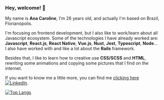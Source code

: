 ### Hey, welcome! 👋 

My name is **Ana Caroline**, I'm 26 years old, and actually I'm based on Brazil, Florianópolis.

I'm focusing on frontend development, but I also like to work/learn about all Javascript ecosystem. Some of the technologies I have already worked are: **Javascript**, **React.js**, **React Native**, **Vue.js**, **Nuxt**, **Jest**, **Typescript**, **Node**... I also have worked with and like a lot about the **Rails** framework.

Besides that, I like to learn how to creative use **CSS/SCSS** and **HTML**, rewriting some animations and copying some pictures that I find on the internet. 

If you want to know me a little more, you can find me [clicking here](https://www.linkedin.com/in/carolineignacior/) [![LinkedIn][1.2]][1].
<!-- ---
---

### Opa, bem vinda(o) 👋 

#### Meu nome é Ana Caroline, tenho 24 anos, e atualmente estou desenvolvendo minhas habilidades como frontend. 

Apesar de estar focando no front, gosto muito de trabalhar com Javascript e todo seu ecossistema. Algumas tecnologias com as quais já trabalhei envolvendo esse contexto foram: **Javascript**, **React.js**, **React Native**, **Vue.js**, **Jest**, entre outras.

Também trabalhei e gostei muito do **Ruby on Rails** pela flexibilidade e facilidade em usar o framework, tanto no frontend quanto no backend.

Além disso, gosto muito de aprender como criar animações e designs atrativos e úteis com **CSS/SCSS** e **HTML**.

Atualmente estou trabalhando como desenvolvedora frontend na squad de recorrências de pedidos na [Petlove](https://petlove.com.br/).

Se quiser me conhecer um pouco mais, você pode me encontrar [clicando aqui](https://www.linkedin.com/in/carolineignacior/) [![LinkedIn][1.2]][1].



Fora do mundo da programação, eu gosto muito de desenhar e entender as melhores técnicas pra mim. Gosto de todo tipo de representações visuais e acho que isso é muito importante inclusive para o meu desenvolvimento como programadora, porque me ajuda a desbloquear processos e ideias criativas.

Pra relaxar, gosto de andar de bike e me desafiar por aí acampando, e/ou experimentando novas experiências em lugares calmos e sem muita gente (geralmente na natureza). 🌱

---

[![Anurag's GitHub stats](https://github-readme-stats.vercel.app/api?username=carolineignr&count_private=true&show_icons=true&hide=stars&title_color=fff&icon_color=79ff97&text_color=9f9f9f&bg_color=151515)](https://github.com/anuraghazra/github-readme-stats)

-->
[![Top Langs](https://github-readme-stats.vercel.app/api/top-langs/?username=carolineignr&layout=compact&langs_count=6&hide=java&title_color=fff&icon_color=79ff97&text_color=9f9f9f&bg_color=151515)](https://github.com/anuraghazra/github-readme-stats)

[1]: https://www.linkedin.com/in/carolineignacior/
[1.2]: https://raw.githubusercontent.com/MartinHeinz/MartinHeinz/master/linkedin-3-16.png (LinkedIn icon without padding)

<!-- Tips

You can find me on [![Twitter][1.2]][1], or on [![LinkedIn][2.2]][2].

 Icons 

[1.2]: http://i.imgur.com/wWzX9uB.png (twitter icon without padding)
[2.2]: https://raw.githubusercontent.com/MartinHeinz/MartinHeinz/master/linkedin-3-16.png (LinkedIn icon without padding)

Links to social media accounts

[1]: https://twitter.com/carolineignr
[2]: https://www.linkedin.com/in/carolineignacior/

Here are some ideas to get you started:

- 🔭 I’m currently working on ...
- 🌱 I’m currently learning ...
- 👯 I’m looking to collaborate on ...
- 🤔 I’m looking for help with ...
- 💬 Ask me about ...
- 📫 How to reach me: ...
- 😄 Pronouns: ...
- ⚡ Fun fact: ...
-->

